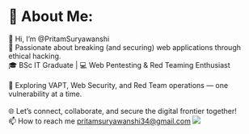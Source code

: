 # 💫 About Me:
👋 Hi, I’m @PritamSuryawanshi<br>🔐 Passionate about breaking (and securing) web applications through ethical hacking.
<br> 🎓 BSc IT Graduate | 💻 Web Pentesting & Red Teaming Enthusiast<br><br>🚀 Exploring VAPT, Web Security, and Red Team operations — one vulnerability at a time.<br><br>🌐 Let’s connect, collaborate, and secure the digital frontier together!<br>
📫 How to reach me pritamsuryawanshi34@gmail.com
![](https://github-readme-stats.vercel.app/api?username=Pritamsuryawanshii&theme=radical&hide_border=false&include_all_commits=false&count_private=false)<br/>

